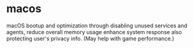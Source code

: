 # macos
macOS bootup and optimization through disabling unused services and agents, 
reduce overall memory usage enhance system response also protecting user's privacy info.
(May help with game performance.)
